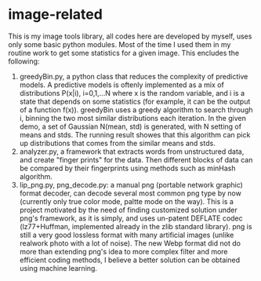 # image-related
This is my image tools library, all codes here are developed by myself, uses only some basic python modules. Most of the time I used them in my routine work to get some statistics for a given image. This encludes the following:
1. greedyBin.py,  a python class that reduces the complexity of predictive models. A predictive models is oftenly implemented as a mix of distributions P(x|i), i=0,1,...N where x is the random variable, and i is a state that depends on some statistics (for example, it can be the output of a function f(x)). greedyBin uses a greedy algorithm to search through i, binning the two most similar distributions each iteration. In the given demo, a set of Gaussian N(mean, std) is generated, with N setting of means and stds. The running result showes that this algorithm can pick up distributions that comes from the similar means and stds.
2. analyzer.py, a framework that extracts words from unstructured data, and create "finger prints" for the data. Then different blocks of data can be compared by their fingerprints using methods such as minHash algorithm. 
3. lip_png.py, png_decode.py: a manual png (portable network graphic) format decoder, can decode several most common png type by now (currently only true color mode, paltte mode on the way). This is a project motivated by the need of finding customized solution under png's framework, as it is simply, and uses un-patent DEFLATE codec (lz77+Huffman, implemented already in the zlib standard library). png is still a very good lossless format with many artificial images (unlike realwork photo with a lot of noise). The new Webp format did not do more than extending png's idea to more complex filter and more efficient coding methods, I believe a better solution can be obtained using machine learning. 
